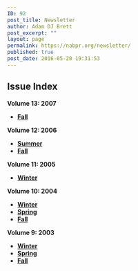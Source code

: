 ```yaml
---
ID: 92
post_title: Newsletter
author: Adam DJ Brett
post_excerpt: ""
layout: page
permalink: https://nabpr.org/newsletter/
published: true
post_date: 2016-05-20 19:31:53
---
```

<h2><b>Issue Index </b></h2>

<b>Volume 13: 2007</b>

<ul>
    <li><b><a href="http://nabpr.org/newsletter/nabpr-newsletter-fall-2007/">Fall</a></b></li>
</ul>

<b>Volume 12: 2006</b>

<ul>
    <li><b><a href="http://nabpr.org/newsletter/nabpr-newsletter-summer-2006/">Summer</a></b></li>
    <li><b><a href="http://nabpr.org/newsletter/nabpr-newsletter-fall-2006/">Fall</a></b></li>
</ul>

<b>Volume 11:
2005</b>

<ul>
    <li><b><a href="http://nabpr.org/newsletter/nabpr-newsletter-winter-2005/">Winter</a></b></li>
</ul>

<b>Volume 10: 2004</b>

<ul>
    <li><b><a href="http://nabpr.org/newsletter/nabpr-newsletter-winter-2004/">Winter</a></b></li>
    <li><a href="http://nabpr.org/newsletter/nabpr-newsletter-spring-2004/"><b>Spring</b></a></li>
    <li><b><a href="http://nabpr.org/newsletter/nabpr-newsletter-fall-2004/">Fall</a></b></li>
</ul>

<b>Volume 9: 2003</b>

<ul>
    <li><b><a href="http://nabpr.org/newsletter/nabpr-newsletter-winter-2003/">Winter</a></b></li>
    <li><b><a href="http://nabpr.org/newsletter/nabpr-newsletter-spring-2003/">Spring</a></b></li>
    <li><b><a href="http://nabpr.org/newsletter/nabpr-newsletter-fall-2003/">Fall</a></b></li>
</ul>

&nbsp;
